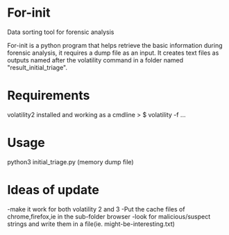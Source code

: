 # For-init
Data sorting tool for forensic analysis

For-init is a python program that helps retrieve the basic information during forensic analysis, it requires a dump file as an input. It creates text files as outputs named after the volatility command in a folder named "result_initial_triage".

# Requirements

volatility2 installed and working as a cmdline > $ volatility -f ...

# Usage

python3 initial_triage.py (memory dump file)

# Ideas of update

-make it work for both volatility 2 and 3 
-Put the cache files of chrome,firefox,ie in the sub-folder browser 
-look for malicious/suspect strings and write them in a file(ie. might-be-interesting.txt)
